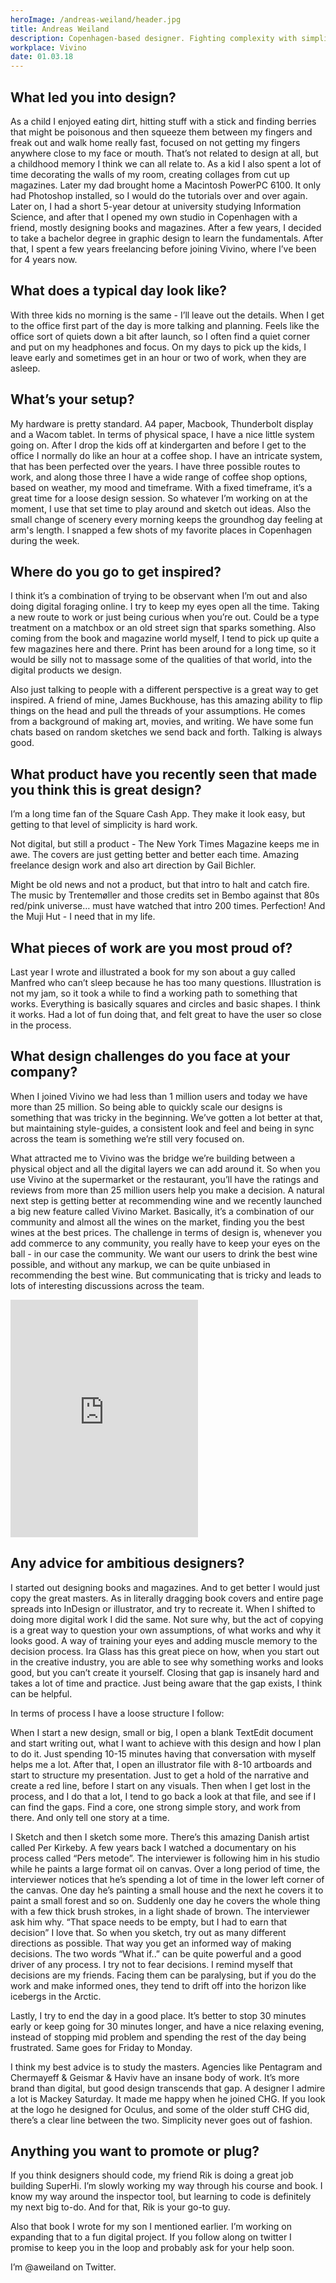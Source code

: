 ```yaml
---
heroImage: /andreas-weiland/header.jpg
title: Andreas Weiland
description: Copenhagen-based designer. Fighting complexity with simplicity. Loves to take really short walks and finding lost keys.
workplace: Vivino
date: 01.03.18
---
```


## What led you into design?

As a child I enjoyed eating dirt, hitting stuff with a stick and finding berries that might be poisonous and then squeeze them between my fingers and freak out and walk home really fast, focused on not getting my fingers anywhere close to my face or mouth. That’s not related to design at all, but a childhood memory I think we can all relate to. As a kid I also spent a lot of time decorating the walls of my room, creating collages from cut up magazines. Later my dad brought home a Macintosh PowerPC 6100. It only had Photoshop installed, so I would do the tutorials over and over again. Later on, I had a short 5-year detour at university studying Information Science, and after that I opened my own studio in Copenhagen with a friend, mostly designing books and magazines. After a few years, I decided to take a bachelor degree in graphic design to learn the fundamentals. After that, I spent a few years freelancing before joining Vivino, where I’ve been for 4 years now.

## What does a typical day look like?

With three kids no morning is the same - I’ll leave out the details. When I get to the office first part of the day is more talking and planning. Feels like the office sort of quiets down a bit after launch, so I often find a quiet corner and put on my headphones and focus. On my days to pick up the kids, I leave early and sometimes get in an hour or two of work, when they are asleep.

## What’s your setup?

My hardware is pretty standard. A4 paper, Macbook, Thunderbolt display and a Wacom tablet. In terms of physical space, I have a nice little system going on. After I drop the kids off at kindergarten and before I get to the office I normally do like an hour at a coffee shop. I have an intricate system, that has been perfected over the years. I have three possible routes to work, and along those three I have a wide range of coffee shop options, based on weather, my mood and timeframe. With a fixed timeframe, it’s a great time for a loose design session. So whatever I’m working on at the moment, I use that set time to play around and sketch out ideas. Also the small change of scenery every morning keeps the groundhog day feeling at arm's length. I snapped a few shots of my favorite places in Copenhagen during the week.

## Where do you go to get inspired?

I think it’s a combination of trying to be observant when I’m out and also doing digital foraging online. I try to keep my eyes open all the time. Taking a new route to work or just being curious when you’re out. Could be a type treatment on a matchbox or an old street sign that sparks something. Also coming from the book and magazine world myself, I tend to pick up quite a few magazines here and there. Print has been around for a long time, so it would be silly not to massage some of the qualities of that world, into the digital products we design.

Also just talking to people with a different perspective is a great way to get inspired. A friend of mine, James Buckhouse, has this amazing ability to flip things on the head and pull the threads of your assumptions. He comes from a background of making art, movies, and writing. We have some fun chats based on random sketches we send back and forth. Talking is always good.

## What product have you recently seen that made you think this is great design?

I’m a long time fan of the Square Cash App. They make it look easy, but getting to that level of simplicity is hard work.

Not digital, but still a product - The New York Times Magazine keeps me in awe. The covers are just getting better and better each time. Amazing freelance design work and also art direction by Gail Bichler.

Might be old news and not a product, but that intro to halt and catch fire. The music by Trentemøller and those credits set in Bembo against that 80s red/pink universe… must have watched that intro 200 times. Perfection! And the Muji Hut - I need that in my life.

## What pieces of work are you most proud of?

Last year I wrote and illustrated a book for my son about a guy called Manfred who can’t sleep because he has too many questions. Illustration is not my jam, so it took a while to find a working path to something that works. Everything is basically squares and circles and basic shapes. I think it works. Had a lot of fun doing that, and felt great to have the user so close in the process.

## What design challenges do you face at your company?

When I joined Vivino we had less than 1 million users and today we have more than 25 million. So being able to quickly scale our designs is something that was tricky in the beginning. We’ve gotten a lot better at that, but maintaining style-guides, a consistent look and feel and being in sync across the team is something we’re still very focused on.

What attracted me to Vivino was the bridge we’re building between a physical object and all the digital layers we can add around it. So when you use Vivino at the supermarket or the restaurant, you’ll have the ratings and reviews from more than 25 million users help you make a decision. A natural next step is getting better at recommending wine and we recently launched a big new feature called Vivino Market. Basically, it’s a combination of our community and almost all the wines on the market, finding you the best wines at the best prices. The challenge in terms of design is, whenever you add commerce to any community, you really have to keep your eyes on the ball - in our case the community. We want our users to drink the best wine possible, and without any markup, we can be quite unbiased in recommending the best wine. But communicating that is tricky and leads to lots of interesting discussions across the team.

<iframe src="https://open.spotify.com/embed/user/interfacelovers/playlist/6FQhBzY5Wmkg1YCR3wwCHX" width="300" height="380" frameborder="0" allowtransparency="true" allow="encrypted-media"></iframe>

## Any advice for ambitious designers?

I started out designing books and magazines. And to get better I would just copy the great masters. As in literally dragging book covers and entire page spreads into InDesign or illustrator, and try to recreate it. When I shifted to doing more digital work I did the same. Not sure why, but the act of copying is a great way to question your own assumptions, of what works and why it looks good. A way of training your eyes and adding muscle memory to the decision process. Ira Glass has this great piece on how, when you start out in the creative industry, you are able to see why something works and looks good, but you can’t create it yourself. Closing that gap is insanely hard and takes a lot of time and practice. Just being aware that the gap exists, I think can be helpful.

In terms of process I have a loose structure I follow:

When I start a new design, small or big, I open a blank TextEdit document and start writing out, what I want to achieve with this design and how I plan to do it. Just spending 10-15 minutes having that conversation with myself helps me a lot. After that, I open an illustrator file with 8-10 artboards and start to structure my presentation. Just to get a hold of the narrative and create a red line, before I start on any visuals. Then when I get lost in the process, and I do that a lot, I tend to go back a look at that file, and see if I can find the gaps. Find a core, one strong simple story, and work from there. And only tell one story at a time.

I Sketch and then I sketch some more. There’s this amazing Danish artist called Per Kirkeby. A few years back I watched a documentary on his process called “Pers metode”. The interviewer is following him in his studio while he paints a large format oil on canvas. Over a long period of time, the interviewer notices that he’s spending a lot of time in the lower left corner of the canvas. One day he’s painting a small house and the next he covers it to paint a small forest and so on. Suddenly one day he covers the whole thing with a few thick brush strokes, in a light shade of brown. The interviewer ask him why. “That space needs to be empty, but I had to earn that decision” I love that. So when you sketch, try out as many different directions as possible. That way you get an informed way of making decisions. The two words “What if..” can be quite powerful and a good driver of any process. I try not to fear decisions. I remind myself that decisions are my friends. Facing them can be paralysing, but if you do the work and make informed ones, they tend to drift off into the horizon like icebergs in the Arctic.

Lastly, I try to end the day in a good place. It’s better to stop 30 minutes early or keep going for 30 minutes longer, and have a nice relaxing evening, instead of stopping mid problem and spending the rest of the day being frustrated. Same goes for Friday to Monday.

I think my best advice is to study the masters. Agencies like Pentagram and Chermayeff & Geismar & Haviv have an insane body of work. It’s more brand than digital, but good design transcends that gap. A designer I admire a lot is Mackey Saturday. It made me happy when he joined CHG. If you look at the logo he designed for Oculus, and some of the older stuff CHG did, there’s a clear line between the two. Simplicity never goes out of fashion.

## Anything you want to promote or plug?
If you think designers should code, my friend Rik is doing a great job building SuperHi. I’m slowly working my way through his course and book. I know my way around the inspector tool, but learning to code is definitely my next big to-do. And for that, Rik is your go-to guy.

Also that book I wrote for my son I mentioned earlier. I’m working on expanding that to a fun digital project. If you follow along on twitter I promise to keep you in the loop and probably ask for your help soon.

I’m @aweiland on Twitter.